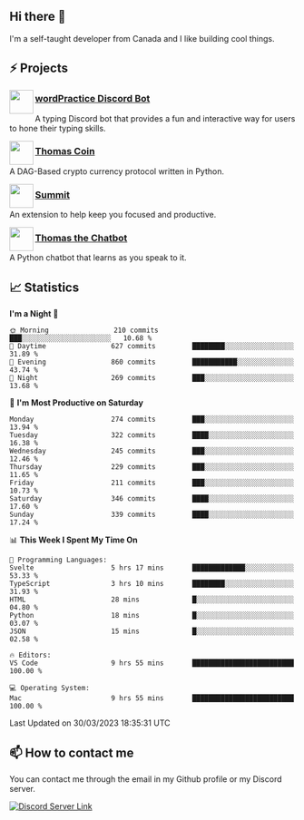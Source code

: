 <h2>Hi there 👋</h2>

<p>I'm a self-taught developer from Canada and I like building cool things.</p>

<h2>⚡ Projects</h2>

<img align="left" src="https://i.imgur.com/BIzs17V.png" width="42" height="42" />
<h3><a target="_blank" href="https://wordpractice.principle.sh/">wordPractice Discord Bot</a></h3>
<p>A typing Discord bot that provides a fun and interactive way for users to hone their typing skills.</p>

<img align="left" src="https://i.imgur.com/4FdQpgN.png" width="42" height="42" />
<h3><a href="https://github.com/principle105/thomas-coin">Thomas Coin</a></h3>
<p>A DAG-Based crypto currency protocol written in Python.</p>

<img align="left" src="https://i.imgur.com/Ly8Atho.png" width="42" height="42" />
<h3><a href="https://summit.sh/">Summit</a></h3>
<p>An extension to help keep you focused and productive.</p>

<img align="left" src="https://i.imgur.com/hA9YF2s.png" width="42" height="42" />
<h3><a href="https://github.com/principle105/thomasthechatbot">Thomas the Chatbot</a></h3>
<p>A Python chatbot that learns as you speak to it.</p>

<h2>📈 Statistics</h2>

<!--START_SECTION:waka-->
**I'm a Night 🦉** 

```text
🌞 Morning                210 commits         ███░░░░░░░░░░░░░░░░░░░░░░   10.68 % 
🌆 Daytime                627 commits         ████████░░░░░░░░░░░░░░░░░   31.89 % 
🌃 Evening                860 commits         ███████████░░░░░░░░░░░░░░   43.74 % 
🌙 Night                  269 commits         ███░░░░░░░░░░░░░░░░░░░░░░   13.68 % 
```
📅 **I'm Most Productive on Saturday** 

```text
Monday                   274 commits         ███░░░░░░░░░░░░░░░░░░░░░░   13.94 % 
Tuesday                  322 commits         ████░░░░░░░░░░░░░░░░░░░░░   16.38 % 
Wednesday                245 commits         ███░░░░░░░░░░░░░░░░░░░░░░   12.46 % 
Thursday                 229 commits         ███░░░░░░░░░░░░░░░░░░░░░░   11.65 % 
Friday                   211 commits         ███░░░░░░░░░░░░░░░░░░░░░░   10.73 % 
Saturday                 346 commits         ████░░░░░░░░░░░░░░░░░░░░░   17.60 % 
Sunday                   339 commits         ████░░░░░░░░░░░░░░░░░░░░░   17.24 % 
```


📊 **This Week I Spent My Time On** 

```text
💬 Programming Languages: 
Svelte                   5 hrs 17 mins       █████████████░░░░░░░░░░░░   53.33 % 
TypeScript               3 hrs 10 mins       ████████░░░░░░░░░░░░░░░░░   31.93 % 
HTML                     28 mins             █░░░░░░░░░░░░░░░░░░░░░░░░   04.80 % 
Python                   18 mins             █░░░░░░░░░░░░░░░░░░░░░░░░   03.07 % 
JSON                     15 mins             █░░░░░░░░░░░░░░░░░░░░░░░░   02.58 % 

🔥 Editors: 
VS Code                  9 hrs 55 mins       █████████████████████████   100.00 % 

💻 Operating System: 
Mac                      9 hrs 55 mins       █████████████████████████   100.00 % 
```


 Last Updated on 30/03/2023 18:35:31 UTC
<!--END_SECTION:waka-->

<h2>📫 How to contact me</h2>

You can contact me through the email in my Github profile or my Discord server.

[![Discord Server Link](https://dcbadge.vercel.app/api/server/DHnk46C)](https://discord.gg/DHnk46C)

